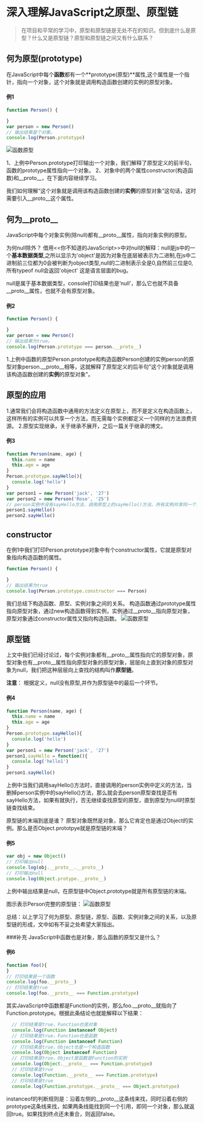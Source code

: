 # 深入理解JavaScript之原型、原型链

>在项目和平常的学习中，原型和原型链是无处不在的知识。但到底什么是原型？什么又是原型链？原型和原型链之间又有什么联系？

## 何为原型(prototype)
在JavaScript中每个**函数**都有一个**prototype(原型)**属性,这个属性是一个指针，指向一个对象，这个对象就是调用构造函数创建的实例的原型对象。

#### 例1
```js
function Person() {

}
var person = new Person()
// 输出结果是个对象。
console.log(Person.prototype)
```
![函数原型](./image/1函数原型.jpg)

1、上例中Person.prototype打印输出一个对象，我们解释了原型定义的前半句，函数的prototype属性指向一个对象。
2、对象中的两个属性constructor(构造函数)和__proto__，在下面内容继续学习。

我们如何理解“这个对象就是调用该构造函数创建的**实例**的原型对象”这句话，这时需要引入__proto__这个属性。

## 何为__proto__
JavaScript中每个对象实例(除null)都有__proto__属性，指向对象实例的原型。

为何null除外？
借用<<你不知道的JavaScript>>中对null的解释：null是js中的一个**基本数据类型**,之所以显示为'object'是因为对象在底层被表示为二进制,在js中二进制前三位都为0会被判断为object类型,null的二进制表示全是0,自然前三位是0,所有typeof null会返回'object' 这是语言层面的bug。

null是属于基本数据类型，console打印结果也是‘null’，那么它也就不具备__proto__属性，也就不会有原型对象。
#### 例2
```js
function Person() {

}
var person = new Person()
// 输出结果为true。
console.log(Person.prototype === person.__proto__)
```
1.上例中函数的原型Person.prototype和构造函数Person创建的实例person的原型对象person.__proto__相等，这就解释了原型定义的后半句"这个对象就是调用该构造函数创建的**实例**的原型对象"。

## 原型的应用
1.通常我们会将构造函数中通用的方法定义在原型上，而不是定义在构造函数上，这样所有的实例可以共享一个方法，而无需每个实例都定义一个同样的方法浪费资源。
2.原型实现继承，关于继承不展开，之后一篇关于继承的博文。
#### 例3
```js
function Person(name, age) {
  this.name = name
  this.age = age
}
Person.prototype.sayHello(){
  console.log('hello')
}
var person1 = new Person('jack', '27')
var person2 = new Person('Rose', '25')
// person实例中没有sayHello方法，调用原型上的sayHello()方法，所有实例共享同一个方法。
person1.sayHello()
person2.sayHello()
```
## constructor
在例1中我们打印Person.prototype对象中有个constructor属性，它就是原型对象指向构造函数的属性。
```js
function Person() {

}
// 输出结果为true
console.log(Person.prototype.constructor === Person)
```
我们总结下构造函数、原型、实例对象之间的关系。
构造函数通过prototype属性指向原型对象，通过new构造函数得到实例，实例通过__proto__指向原型对象，原型对象通过constructor属性又指向构造函数。
![函数原型](./image/2prototype.png)

## 原型链
上文中我们已经讨论过，每个实例对象都有__proto__属性指向它的原型对象，原型对象也有__proto__属性指向原型对象的原型对象，层层向上直到对象的原型对象为null，我们把这种层层向上查找的结构叫作**原型链**。

**注意**：
  根据定义，null没有原型,并作为原型链中的最后一个环节。
#### 例4
```js
function Person(name, age) {
  this.name = name
  this.age = age
}
Person.prototype.sayHello(){
  console.log('hello')
}
var person1 = new Person('jack', '27')
person1.sayHello = function(){
  console.log('hello1')
}
person1.sayHello()
```
上例中当我们调用sayHello()方法时，直接调用的person实例中定义的方法，当删掉person实例中的sayHello()方法，那么就会去person原型查找是否有sayHello方法，如果有就执行，否无继续查找原型的原型，直到原型为null时原型链查找结束。

原型链的末端到底是谁？
原型对象既然是对象，那么它肯定也是通过Object的实例。那么是否Object.prototpye就是原型链的末端？
#### 例5
```js
var obj = new Object()
// 打印输出null
console.log(obj.__proto__.__proto__)
// 打印输出null
console.log(Object.protype.__proto__)
```
上例中输出结果是null，在原型链中Object.prototype就是所有原型链的末端。

图示表示Person完整的原型链：
![函数原型](./image/3prototype.png)

总结：以上学习了何为原型、原型链，原型、函数、实例对象之间的关系，以及原型链的形成，文中如有不妥之处希望大家指出。

###补充
JavaScript中函数也是对象，那么函数的原型又是什么？
#### 例6
```js
function foo(){
}
// 打印结果是一个函数
console.log(foo.__proto__)
// 打印结果是true
console.log(foo.__proto__ === Function.prototype)
```
其实JavaScript中函数都是Function的实例，那么foo.__proto__就指向了Function.prototype。根据此条结论也就能解释以下结果：

```js
  // 打印结果是true，Function也是对象
  console.log(Function instanceof Object)
  // 打印结果是true，Function也是函数
  console.log(Function instanceof Function)
  // 打印结果是true，Object也是一个构造函数
  console.log(Object instanceof Function)
  // 打印结果是true，Object是函数是Function的实例
  console.log(Object.__proto__ === Function.prototype)
  // 打印结果是true
  console.log(Function.__proto__ === Function.prototype)
  // 打印结果是true
  console.log(Function.prototype.__proto__ === Object.prototype)
```
instanceof的判断规则是：沿着左侧的__proto__这条线来找，同时沿着右侧的prototype这条线来找，如果两条线能找到同一个引用，即同一个对象，那么就返回true。如果找到终点还未重合，则返回false。
